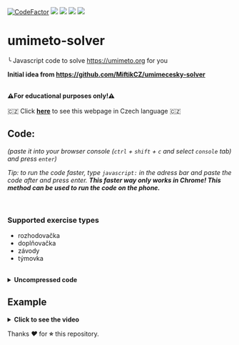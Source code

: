 [![CodeFactor](https://user-images.githubusercontent.com/60501493/173180235-809fa83a-5bcf-4707-a079-dde00ca01349.svg)](#/)
[<img src="https://img.shields.io/github/license/MP3Martin/umimeto-solver">](#/)
[<img src="https://img.shields.io/github/stars/MP3Martin/umimeto-solver">](#/)
[<img src="https://img.shields.io/github/forks/MP3Martin/umimeto-solver">](#/)
[<img src="https://img.shields.io/github/issues/MP3Martin/umimeto-solver">](#/)

<!-- ![codefactor_a+](https://user-images.githubusercontent.com/60501493/173180235-809fa83a-5bcf-4707-a079-dde00ca01349.svg) -->

# umimeto-solver
╰ Javascript code to solve https://umimeto.org for you <br>

**Initial idea from https://github.com/MiftikCZ/umimecesky-solver**
<br> <br>

**⚠For educational purposes only!⚠**
<br> <br>
🇨🇿 Click [**here**](https://github-com.translate.goog/MP3Martin/umimeto-solver?_x_tr_sl=en&_x_tr_tl=cs&_x_tr_hl=cs&_x_tr_pto=wapp) to see this webpage in Czech language 🇨🇿

## Code:
*(paste it into your browser console (`ctrl` + `shift` + `c` and select `console` tab) and press `enter`)*

<!-- START [code:js] source/main.min.js -->
<!-- END [code:js] source/main.min.js -->

*Tip: to run the code faster, type `javascript:` in the adress bar and paste the code after and press enter. **This faster way only works in Chrome! This method can be used to run the code on the phone.***

<br>

### Supported exercise types
* rozhodovačka
* doplňovačka
* závody
* týmovka

<br>
<details>
  <summary><strong>Uncompressed code</strong></summary>
  
  # Uncompressed code:

  ```js
  window.timer = {
    running: false,
    iv: 5000,
    timeout: false,
    cb : function(){},
    start : function(cb,iv){
        var elm = this;
        clearInterval(this.timeout);
        this.running = true;
        if(cb) this.cb = cb;
        if(iv) this.iv = iv;
        this.timeout = setTimeout(function(){elm.execute(elm)}, this.iv);
    },
    execute : function(e){
        if(!e.running) return false;
        e.cb();
        e.start();
    },
    stop : function(){
        this.running = false;
    },
    set_interval : function(iv){
        clearInterval(this.timeout);
        this.start(false, iv);
    }
  };
	
  function range(start, stop, step) {
    if (stop == null) {
      stop = start || 0;
      start = 0;
    }
    if (!step) {
      step = stop < start ? -1 : 1;
    }

    var length = Math.max(Math.ceil((stop - start) / step), 0);
    var range = Array(length);

    for (var idx = 0; idx < length; idx++, start += step) {
      range[idx] = start;
    }

    return range;
  }

  window.sstop_alert = function(message) {
    console.log("[umimeto-solver]: " + message)
    alert("[umimeto-solver]\n\n" + message)
  }
  
  // create stop button
  document.body.innerHTML += "<div id='sstop' style='position:absolute; top:0; right:0; margin:5px; margin-right: 25px; '></div>"
  document.body.innerHTML += `
  <style id="sstop_style">
  #sstop_button {
	color: #ffffff;
	background-color: #cc0000;
	font-size: 19px;
	border-radius: 12px;
	padding: 10px 15px;
	cursor: pointer
  }

  #sstop_button:hover {
	color: #000000;
	background-color: #ef2929;
  }
	  
  #sstop_slider {
	  -webkit-transform: rotate(180deg);
	  -moz-transform: rotate(180deg);
	  -o-transform: rotate(180deg);
	  -ms-transform: rotate(180deg);
	  transform: rotate(180deg);

	  -moz-transform: scaleX(-1);
	  -o-transform: scaleX(-1);
	  -webkit-transform: scaleX(-1);
	  transform: scaleX(-1);
	  filter: FlipH;
	  -ms-filter: "FlipH";
  }
	  
  /* setup tooltips */
    .tooltip {
      position: relative;
    }
    .tooltip:before,
    .tooltip:after {
      display: block;
      opacity: 0;
      pointer-events: none;
      position: absolute;
    }
    .tooltip:after {
    	border-right: 6px solid transparent;
    	border-bottom: 6px solid rgba(0,0,0,.75); 
      border-left: 6px solid transparent;
      content: '';
      height: 0;
        top: 20px;
        left: 20px;
      width: 0;
    }
    .tooltip:before {
      background: rgba(0,0,0,.75);
      border-radius: 2px;
      color: #fff;
      content: attr(data-title);
      font-size: 14px;
      padding: 6px 10px;
        top: 26px;
      white-space: nowrap;
    }

    /* the animations */
    /* fade */
    .tooltip.fade:after,
    .tooltip.fade:before {
      transform: translate3d(0,-10px,0);
      transition: all .15s ease-in-out;
    }
    .tooltip.fade:hover:after,
    .tooltip.fade:hover:before {
      opacity: 1;
      transform: translate3d(0,0,0);
    }

    /* expand */
    .tooltip.expand:before {
      transform: scale3d(.2,.2,1);
      transition: all .2s ease-in-out;
    }
    .tooltip.expand:after {
      transform: translate3d(0,6px,0);
      transition: all .1s ease-in-out;
    }
    .tooltip.expand:hover:before,
    .tooltip.expand:hover:after {
      opacity: 1;
      transform: scale3d(1,1,1);
    }
    .tooltip.expand:hover:after {
      transition: all .2s .1s ease-in-out;
    }

    /* swing */
    .tooltip.swing:before,
    .tooltip.swing:after {
      transform: translate3d(0,30px,0) rotate3d(0,0,1,60deg);
      transform-origin: 0 0;
      transition: transform .15s ease-in-out, opacity .2s;
    }
    .tooltip.swing:after {
      transform: translate3d(0,60px,0);
      transition: transform .15s ease-in-out, opacity .2s;
    }
    .tooltip.swing:hover:before,
    .tooltip.swing:hover:after {
      opacity: 1;
      transform: translate3d(0,0,0) rotate3d(1,1,1,0deg);
    }
  </style>
  `
  stop_div = document.getElementById("sstop")
  stop_div.innerHTML = ""
  stop_div.innerHTML += "<button type='button' style='position: relative;' id='sstop_button' onclick='window.sstop_btn()'>STOP<br>ANSWERING</button>"
  stop_div.innerHTML += "<br>"

  stop_div.innerHTML += '<div style="position: absolute;" id="sstop_slider_div" class="tooltip fade" data-title="Answering speed"></div>'
  document.getElementById("sstop_slider_div").innerHTML += '<input onchange="window.timer.set_interval(this.value);" id="sstop_slider" type="range" min="300" max="5000" value="1500" style="position: absolute;">'
  
  window.sstop = function() {
     window.timer.stop();
  }
  
  window.sstop_btn = function() {
    document.getElementById("sstop").remove()
     document.getElementById("sstop_style").remove()
     sstop()
  }
  
  function answer_twoOp() {
    var correct_answer = -1
     try {
        var answers = questions.find(q => q.id == window.location.pathname.split("/")[2])
        for (i of range(parseInt(answers.options.length))) {
           if (answers.options[i].correct === 1)
              correct_answer = i
        }
        console.log("Correct answer: "  + parseInt(correct_answer + 1))
        document.getElementById("option" + correct_answer).click()
     } catch (error) {}
  }

  function answer_twoOp_zavody() {
    // var correct_answer = -1
    // window.sstop_question_index = 0
    // for (i of range(2)) {
    //   document.getElementById("option" + i).addEventListener("click", function() { window.sstop_question_index += 1; });
    // }
    //  try {
    //     var answers = questions[window.sstop_question_index]
    //     for (i of range(parseInt(answers.options.length))) {
    //        if (answers.options[i].correct === 1)
    //           correct_answer = i
    //     }
    //     console.log("Correct answer: "  + parseInt(correct_answer + 1))
    //     document.getElementById("option" + correct_answer).click()
    //  } catch (error) {}

    // var correct_answer = -1
    //  try {
    //     for (i of range(questions.length)) {
    //       answers = questions[i]
    //       if (answers.options[0].option[0][1] === document.getElementById("option0").firstChild.textContent && answers.options[1].option[0][1] === document.getElementById("option1").firstChild.textContent) {
    //         for (i of range(parseInt(answers.options.length))) {
    //           if (answers.options[i].correct === 1)
    //             correct_answer = i
    //           }
            
    //         console.log("Correct answer: "  + parseInt(correct_answer + 1))
    //         document.getElementById("option" + correct_answer).click()
    //       }
    //     }
        
    //  } catch (error) {}

    var correct_answer = -1
     try {
      if (document.getElementById("option0").attributes.correct.value === "1"){
        correct_answer = 0
      } else if (document.getElementById("option1").attributes.correct.value === "1"){
        correct_answer = 1
      }
      console.log("Correct answer: "  + parseInt(correct_answer + 1))
      document.getElementById("option" + correct_answer).click()
     } catch (error) {}
  }

  //check if the website is supported
  if (window.location.hostname.includes("www.umime")) {
    let ulr_ex_type = window.location.pathname.split("/")[1]
    if (ulr_ex_type.includes("doplnovacka") || ulr_ex_type.includes("rozhodovacka")) {
      console.log("\n\nSource code: https://github.com/MP3Martin/umimeto-solver")
      // run for the first time
      answer_twoOp()
      // loop
      window.timer.start(function(){
        answer_twoOp()
      }, 1500);
    } else if (window.location.href.includes("?p=zavody") || window.location.href.includes("?p=tymovka")) {
      console.log("\n\nSource code: https://github.com/MP3Martin/umimeto-solver")
      // run for the first time
      answer_twoOp_zavody()
      // loop
      window.timer.start(function(){
        answer_twoOp_zavody()
      }, 1500);
    } else {
      window.sstop_btn()
      sstop_alert("This exercise is not supported!")
    }
  } else {
    window.sstop_btn()
    sstop_alert("This website is not supported!")
  }
  
  ```

</details>

## Example
<details>
  <summary><strong>Click to see the video</strong></summary>
	
https://user-images.githubusercontent.com/60501493/173131436-96fed050-b999-46ea-89e3-83ed39955d31.mp4

</details>


Thanks *❤️* for **⭐** this repository.
